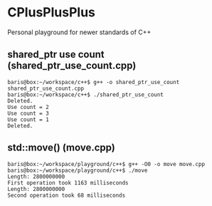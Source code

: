 # CPlusPlusPlus
Personal playground for newer standards of C++

## shared_ptr use count (shared_ptr_use_count.cpp)

```
baris@box:~/workspace/c++$ g++ -o shared_ptr_use_count shared_ptr_use_count.cpp 
baris@box:~/workspace/c++$ ./shared_ptr_use_count 
Deleted.
Use count = 2
Use count = 3
Use count = 1
Deleted.
```

## std::move() (move.cpp)

```
baris@box:~/workspace/playground/c++$ g++ -O0 -o move move.cpp 
baris@box:~/workspace/playground/c++$ ./move 
Length: 2800000000
First operation took 1163 milliseconds
Length: 2800000000
Second operation took 68 milliseconds
```
